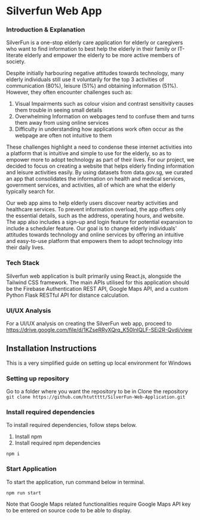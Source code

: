 # Silverfun Web App

### Introduction & Explanation
SilverFun is a one-stop elderly care application for elderly or caregivers who want to find information to best help the elderly in their family or IT-literate elderly and empower the elderly to be more active members of society.

Despite initially harbouring negative attitudes towards technology, many elderly individuals still use it voluntarily for the top 3 activities of communication (80%), leisure (51%) and obtaining information (51%). However, they often encounter challenges such as:
1. Visual Impairments such as colour vision and contrast sensitivity causes them trouble in seeing small details
2. Overwhelming Information on webpages tend to confuse them and turns them away from using online services
3. Difficulty in understanding how applications work often occur as the webpage are often not intuitive to them

These challenges highlight a need to condense these internet activities into a platform that is intuitive and simple to use for the elderly, so as to empower more to adopt technology as part of their lives. For our project, we decided to focus on creating a website that helps elderly finding information and leisure activities easily. By using datasets from data.gov.sg, we curated an app that consolidates the information on health and medical services, government services, and activities, all of which are what the elderly typically search for.

Our web app aims to help elderly users discover nearby activities and healthcare services. To prevent information overload, the app offers only the essential details, such as the address, operating hours, and website. The app also includes a sign-up and login feature for potential expansion to include a scheduler feature. Our goal is to change elderly individuals' attitudes towards technology and online services by offering an intuitive and easy-to-use platform that empowers them to adopt technology into their daily lives.

### Tech Stack
Silverfun web application is built primarily using React.js, alongside the Tailwind CSS framework. The main APIs utilised for this application should be the Firebase Authentication REST API, Google Maps API, and a custom Python Flask RESTful API for distance calculation.

### UI/UX Analysis
For a UI/UX analysis on creating the SilverFun web app, proceed to https://drive.google.com/file/d/1KZseRRyXQrq_K50lnIQLF-SEi2R-Qvdj/view

## Installation Instructions
This is a very simplified guide on setting up local environment for Windows

### Setting up repository
Go to a folder where you want the repository to be in
Clone the repository 
``` git clone https://github.com/htuttttt/SilverFun-Web-Application.git ```

### Install required dependencies 
To install required dependencies, follow steps below. 
1. Install npm
2. Install required npm dependencies
``` 
npm i
```

### Start Application
To start the application, run command below in terminal. 
``` 
npm run start
```

Note that Google Maps related functionalities require Google Maps API key to be entered on source code to be able to display.
